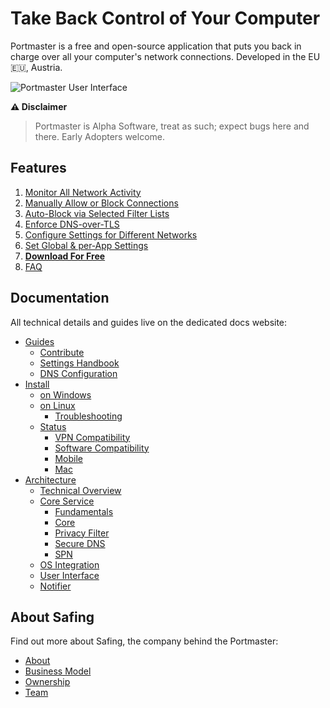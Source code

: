 # Take Back Control of Your Computer

Portmaster is a free and open-source application that puts you back in charge over all your computer's network connections.
Developed in the EU 🇪🇺, Austria.

![Portmaster User Interface](https://assets.safing.io/portmaster/full-interface.png)

**⚠️ Disclaimer**

> Portmaster is Alpha Software, treat as such; expect bugs here and there. Early Adopters welcome.

## Features
1. [Monitor All Network Activity](https://safing.io/portmaster#network-all-network-activity)
2. [Manually Allow or Block Connections](https://safing.io/portmaster#manually-allow-or-block-connections)
3. [Auto-Block via Selected Filter Lists](https://safing.io/portmaster#auto-block-via-selected-filter-lists)
4. [Enforce DNS-over-TLS](https://safing.io/portmaster#enforce-dns-over-tls)
5. [Configure Settings for Different Networks](https://safing.io/portmaster#configure-settings-for-different-networks)
6. [Set Global & per‑App Settings](https://safing.io/portmaster#set-global-and-app-settings)
7. [**Download For Free**](https://safing.io/portmaster#downloads)
8. [FAQ](https://safing.io/portmaster#faq)

## Documentation

All technical details and guides live on the dedicated docs website:

- [Guides](https://docs.safing.io/portmaster/guides/contribute)
  - [Contribute](https://docs.safing.io/portmaster/guides/contribute)
  - [Settings Handbook](https://docs.safing.io/portmaster/settings)
  - [DNS Configuration](https://docs.safing.io/portmaster/guides/dns-configuration)
- [Install](https://docs.safing.io/portmaster/install/windows)
  - [on Windows](https://docs.safing.io/portmaster/install/windows)
  - [on Linux](https://docs.safing.io/portmaster/install/linux)
    - [Troubleshooting](https://docs.safing.io/portmaster/install/linux#troubleshooting)
  - [Status](https://docs.safing.io/portmaster/install/status/vpn-compatibility)
    - [VPN Compatibility](https://docs.safing.io/portmaster/install/status/vpn-compatibility)
    - [Software Compatibility](https://docs.safing.io/portmaster/install/status/software-compatibility)
    - [Mobile](https://docs.safing.io/portmaster/install/status/mobile)
    - [Mac](https://docs.safing.io/portmaster/install/status/mac)
- [Architecture](https://docs.safing.io/portmaster/architecture/overview)
  - [Technical Overview](https://docs.safing.io/portmaster/architecture/overview)
  - [Core Service](https://docs.safing.io/portmaster/architecture/core-service)
    - [Fundamentals](https://docs.safing.io/portmaster/architecture/core-service/fundamentals)
    - [Core](https://docs.safing.io/portmaster/architecture/core-service/core)
    - [Privacy Filter](https://docs.safing.io/portmaster/architecture/core-service/privacy-filter)
    - [Secure DNS](https://docs.safing.io/portmaster/architecture/core-service/secure-dns)
    - [SPN](https://docs.safing.io/portmaster/architecture/core-service/spn)
  - [OS Integration](https://docs.safing.io/portmaster/architecture/os-integration)
  - [User Interface](https://docs.safing.io/portmaster/architecture/user-interface)
  - [Notifier](https://docs.safing.io/portmaster/architecture/notifier)

## About Safing

Find out more about Safing, the company behind the Portmaster:

- [About](https://safing.io/about/)
- [Business Model](https://safing.io/business-model/)
- [Ownership](https://safing.io/ownership/)
- [Team](https://safing.io/team/)
